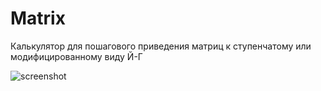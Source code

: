 # Matrix

Калькулятор для пошагового приведения матриц к ступенчатому или модифицированному виду Й-Г

![screenshot](https://pp.userapi.com/c845120/v845120852/15d95e/rJJDkxm2Cao.jpg)
